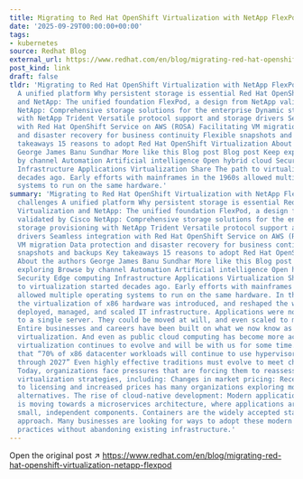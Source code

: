 ```yaml
---
title: Migrating to Red Hat OpenShift Virtualization with NetApp FlexPod
date: '2025-09-29T00:00:00+00:00'
tags:
- kubernetes
source: Redhat Blog
external_url: https://www.redhat.com/en/blog/migrating-red-hat-openshift-virtualization-netapp-flexpod
post_kind: link
draft: false
tldr: 'Migrating to Red Hat OpenShift Virtualization with NetApp FlexPod Current challenges
  A unified platform Why persistent storage is essential Red Hat OpenShift Virtualization
  and NetApp: The unified foundation FlexPod, a design from NetApp validated by Cisco
  NetApp: Comprehensive storage solutions for the enterprise Dynamic storage provisioning
  with NetApp Trident Versatile protocol support and storage drivers Seamless integration
  with Red Hat OpenShift Service on AWS (ROSA) Facilitating VM migration Data protection
  and disaster recovery for business continuity Flexible snapshots and backups Key
  takeaways 15 reasons to adopt Red Hat OpenShift Virtualization About the authors
  George James Banu Sundhar More like this Blog post Blog post Keep exploring Browse
  by channel Automation Artificial intelligence Open hybrid cloud Security Edge computing
  Infrastructure Applications Virtualization Share The path to virtualization started
  decades ago. Early efforts with mainframes in the 1960s allowed multiple operating
  systems to run on the same hardware.'
summary: 'Migrating to Red Hat OpenShift Virtualization with NetApp FlexPod Current
  challenges A unified platform Why persistent storage is essential Red Hat OpenShift
  Virtualization and NetApp: The unified foundation FlexPod, a design from NetApp
  validated by Cisco NetApp: Comprehensive storage solutions for the enterprise Dynamic
  storage provisioning with NetApp Trident Versatile protocol support and storage
  drivers Seamless integration with Red Hat OpenShift Service on AWS (ROSA) Facilitating
  VM migration Data protection and disaster recovery for business continuity Flexible
  snapshots and backups Key takeaways 15 reasons to adopt Red Hat OpenShift Virtualization
  About the authors George James Banu Sundhar More like this Blog post Blog post Keep
  exploring Browse by channel Automation Artificial intelligence Open hybrid cloud
  Security Edge computing Infrastructure Applications Virtualization Share The path
  to virtualization started decades ago. Early efforts with mainframes in the 1960s
  allowed multiple operating systems to run on the same hardware. In the late 1990s,
  the virtualization of x86 hardware was introduced, and reshaped the way organizations
  deployed, managed, and scaled IT infrastructure. Applications were no longer bound
  to a single server. They could be moved at will, and even scaled to meet demand.
  Entire businesses and careers have been built on what we now know as traditional
  virtualization. And even as public cloud computing has become more accessible, traditional
  virtualization continues to evolve and will be with us for some time. Gartner projects
  that “70% of x86 datacenter workloads will continue to use hypervisor-based virtualization
  through 2027” Even highly effective traditions must evolve to meet changing needs.
  Today, organizations face pressures that are forcing them to reassess long-standing
  virtualization strategies, including: Changes in market pricing: Recent changes
  to licensing and increased prices has many organizations exploring more cost-effective
  alternatives. The rise of cloud-native development: Modern application development
  is moving towards a microservices architecture, where applications are split into
  small, independent components. Containers are the widely accepted standard for this
  approach. Many businesses are looking for ways to adopt these modern development
  practices without abandoning existing infrastructure.'
---
```

Open the original post ↗ https://www.redhat.com/en/blog/migrating-red-hat-openshift-virtualization-netapp-flexpod
